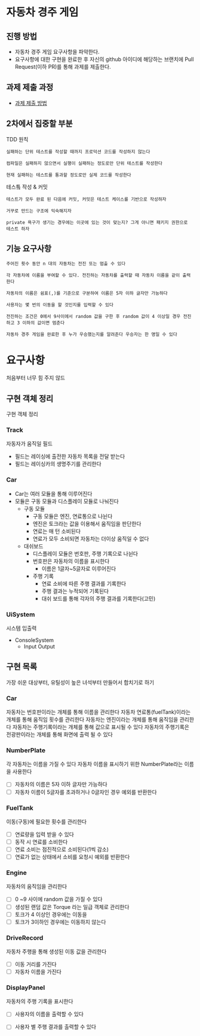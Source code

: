 # 자동차 경주 게임

## 진행 방법

* 자동차 경주 게임 요구사항을 파악한다.
* 요구사항에 대한 구현을 완료한 후 자신의 github 아이디에 해당하는 브랜치에 Pull Request(이하 PR)를 통해 과제를 제출한다.

## 과제 제출 과정

* [과제 제출 방법](https://github.com/next-step/nextstep-docs/tree/master/precourse)

## 2차에서 집중할 부분

TDD 원칙

```text
실패하는 단위 테스트를 작성할 때까지 프로덕션 코드를 작성하지 않는다

컴파일은 실패하지 않으면서 실행이 실패하는 정도로만 단위 테스트를 작성한다

현재 실패하는 테스트를 통과할 정도로만 실제 코드를 작성한다
```

테스틐 작성 & 커밋

```text
테스트가 모두 완료 된 다음에 커밋, 커밋은 테스트 케이스를 기반으로 작성하자

거꾸로 만드는 구조에 익숙해지자

private 욕구가 생기는 경우에는 이곳에 있는 것이 맞는지? 그게 아니면 패키지 권한으로 테스트 하자

```

## 기능 요구사항

```text
주어진 횟수 동안 n 대의 자동차는 전진 또는 멈출 수 있다

각 자동차에 이름을 부여할 수 있다. 전진하는 자동차를 출력할 때 자동차 이름을 같이 출력한다

자동차의 이름은 쉼표(,)를 기준으로 구분하여 이름은 5자 이하 글자만 가능하다

사용자는 몇 번의 이동을 할 것인지를 입력할 수 있다

전진하는 조건은 0에서 9사이에서 random 값을 구한 후 random 값이 4 이상일 경우 전진하고 3 이하의 값이면 멈춘다

자동차 경주 게임을 완료한 후 누가 우승했는지를 알려준다 우승자는 한 명일 수 있다
```

# 요구사항

처음부터 너무 힘 주지 않드

## 구현 객체 정리

구현 객체 정리

### Track

자동자가 움직일 필드

- 필드는 레이싱에 출전한 자동차 목록을 전달 받는다
- 필드는 레이싱카의 생명주기를 관리한다

### Car

- Car는 여러 모듈을 통해 이루어진다
- 모듈은 구동 모듈과 디스플레이 모듈로 나눠진다
    - 구동 모듈
        - 구동 모듈은 엔진, 연료통으로 나뉜다
        - 엔진은 토크라는 값을 이용해서 움직임을 판단한다
        - 연료는 매 턴 소비된다
        - 연료가 모두 소비되면 자동차는 더이상 움직일 수 없다
    - 대쉬보드
        - 디스플레이 모듈은 번호판, 주행 기록으로 나뉜다
        - 번호판은 자동차의 이름을 표시한다
            - 이름은 1글자~5글자로 이루어진다
        - 주행 기록
            - 연료 소비에 따른 주행 결과를 기록한다
            - 주행 결과는 누적되어 기록된다
            - 대쉬 보드를 통해 각자의 주행 결과를 기록한다(고민)

### UiSystem

시스템 입출력

* ConsoleSystem
    * Input Output

## 구현 목록

가장 쉬운 대상부터, 유틸성이 높은 녀석부터 만들어서 합치기로 하기

### Car
자동차는 번호판이라는 개체를 통해 이름을 관리한다
자동차 연료통(fuelTank)이라는 개체를 통해 움직임 횟수를 관리한다
자동차는 엔진이라는 개체를 통해 움직임을 관리한다
자동차는 주행기록이라는 개체를 통해 값으로 표시될 수 있다
자동차의 주행기록은 전광판이라는 개체를 통해 화면에 출력 될 수 있다



### NumberPlate

각 자동차는 이름을 가질 수 있다
자동차 이름을 표시하기 위한 NumberPlate라는 이름을 사용한다

- [ ] 자동차의 이름은 5자 이하 글자만 가능하다
- [ ] 자동차 이름이 5글자를 초과하거나 0글자인 경우 예외를 반환한다

### FuelTank

이동(구동)에 필요한 횟수를 관리한다

- [ ] 연료량을 입력 받을 수 있다
- [ ] 동작 시 연료를 소비한다
- [ ] 연료 소비는 점진적으로 소비된다(1씩 감소)
- [ ] 연료가 없는 상태에서 소비를 요청시 예외를 반환한다

### Engine

자동차의 움직임을 관리한다

- [ ] 0 ~9 사이에 random 값을 가질 수 있다
- [ ] 생성된 랜덤 값은 Torque 라는 일급 객체로 관리한다
- [ ] 토크가 4 이상인 경우에는 이동을
- [ ] 토크가 3이하인 경우에는 이동하지 않는다

### DriveRecord

자동차 주행을 통해 생성된 이동 값을 관리한다

- [ ] 이동 거리를 가진다
- [ ] 자동차 이름을 가진다

### DisplayPanel

자동차의 주행 기록을 표시한다

- [ ] 사용자의 이름을 출력할 수 있다
- [ ] 사용자 별 주행 결과를 출력할 수 있다

